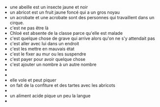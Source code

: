 - une abeille est un insecte jaune et noir
- un abricot est un fruit jaune foncé qui a un gros noyau
- un acrobate et une acrobate sont des personnes qui travaillent dans un cirque.
- c'est ne pas être là
- Chloé est absente de la classe parce qu'elle est malade
- c'est quelque chose de grave qui arrive alors qu'on ne s'y attendait pas
- c'est aller avec lui dans un endroit
- c'est les mettre en mauvais état
- c'est le fixer au mur ou les suspendre
- c'est payer pour avoir quelque chose
- c'est ajouter un nombre à un autre nombre
-
-
- elle vole et peut piquer
- on fait de la confiture et des tartes avec les abricots
-
- un aliment acide pique un peu la langue
-